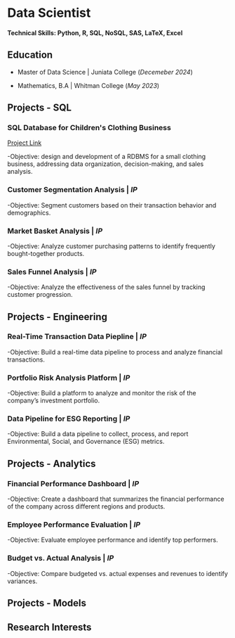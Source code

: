 # Data Scientist

#### Technical Skills: Python, R, SQL, NoSQL, SAS, LaTeX, Excel

## Education
- Master of Data Science | Juniata College (_Decemeber 2024_)

- Mathematics, B.A | Whitman College (_May 2023_)

## Projects - SQL 
### SQL Database for Children's Clothing Business
[Project Link](https://drive.google.com/file/d/102cyGHhGXm0sfVJwIBOj6pHmz4GVxULR/view?usp=drive_link)

-Objective: design and development of a RDBMS for a small clothing business, addressing data organization, decision-making, and sales analysis.

### Customer Segmentation Analysis | _IP_
-Objective: Segment customers based on their transaction behavior and demographics.

### Market Basket Analysis | _IP_
-Objective: Analyze customer purchasing patterns to identify frequently bought-together products.

### Sales Funnel Analysis | _IP_
-Objective: Analyze the effectiveness of the sales funnel by tracking customer progression.

## Projects - Engineering 
### Real-Time Transaction Data Piepline | _IP_
-Objective: Build a real-time data pipeline to process and analyze financial transactions.

### Portfolio Risk Analysis Platform | _IP_
-Objective: Build a platform to analyze and monitor the risk of the company’s investment portfolio.

### Data Pipeline for ESG Reporting | _IP_
-Objective: Build a data pipeline to collect, process, and report Environmental, Social, and Governance (ESG) metrics.

## Projects - Analytics 
### Financial Performance Dashboard | _IP_
-Objective: Create a dashboard that summarizes the financial performance of the company across different regions and products.

### Employee Performance Evaluation | _IP_
-Objective: Evaluate employee performance and identify top performers.

### Budget vs. Actual Analysis | _IP_
-Objective: Compare budgeted vs. actual expenses and revenues to identify variances.

## Projects - Models 



## Research Interests
